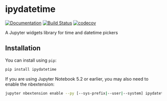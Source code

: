 
# ipydatetime

[![Documentation](https://readthedocs.org/projects/ipydatetime/badge/?version=latest)](https://ipydatetime.readthedocs.io/en/latest/?badge=latest)
[![Build Status](https://travis-ci.org/vidartf/ipydatetime.svg?branch=master)](https://travis-ci.org/vidartf/ipydatetime)
[![codecov](https://codecov.io/gh/vidartf/ipydatetime/branch/master/graph/badge.svg)](https://codecov.io/gh/vidartf/ipydatetime)


A Jupyter widgets library for time and datetime pickers

## Installation

You can install using `pip`:

```bash
pip install ipydatetime
```

If you are using Jupyter Notebook 5.2 or earlier, you may also need to enable
the nbextension:

```bash
jupyter nbextension enable --py [--sys-prefix|--user|--system] ipydatetime
```
